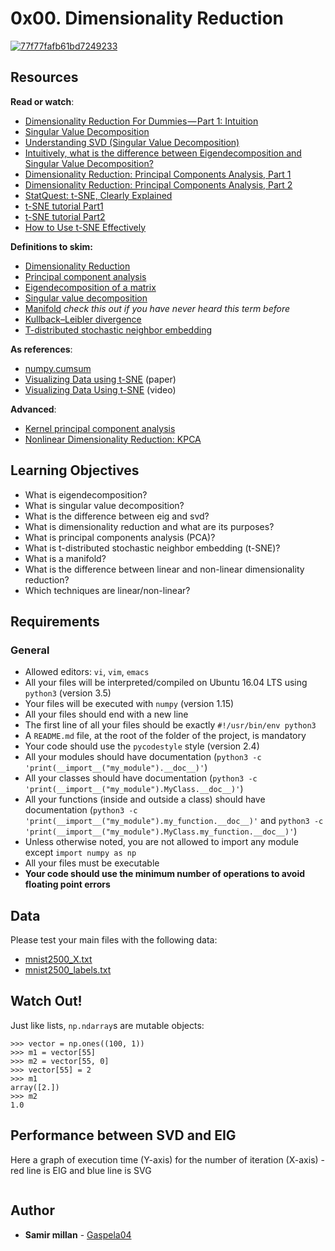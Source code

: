 <h1 class="gap">0x00. Dimensionality Reduction</h1>

<article id="description" class="gap formatted-content">
    <p><a href="https://imgbb.com/"><img src="https://i.ibb.co/WGX298k/77f77fafb61bd7249233.jpg" alt="77f77fafb61bd7249233" border="0"></a></p>

<h2>Resources</h2>

<p><strong>Read or watch</strong>:</p>

<ul>
<li><a href="/rltoken/EWTgkISa0fbESVFhto2tLA" title="Dimensionality Reduction For Dummies — Part 1: Intuition" target="_blank">Dimensionality Reduction For Dummies — Part 1: Intuition</a></li>
<li><a href="/rltoken/Qg_s08ni0zOWkqvvRM8ZwQ" title="Singular Value Decomposition" target="_blank">Singular Value Decomposition</a></li>
<li><a href="/rltoken/sJH8jspuR61IdC2H1a_jDQ" title="Understanding SVD (Singular Value Decomposition)" target="_blank">Understanding SVD (Singular Value Decomposition)</a></li>
<li><a href="/rltoken/WyHO8ZBDqbKmzUoD0Ukf7Q" title="Intuitively, what is the difference between Eigendecomposition and Singular Value Decomposition?" target="_blank">Intuitively, what is the difference between Eigendecomposition and Singular Value Decomposition?</a></li>
<li><a href="/rltoken/euVIN9M2jJ-PHyOEBnI1lA" title="Dimensionality Reduction: Principal Components Analysis, Part 1" target="_blank">Dimensionality Reduction: Principal Components Analysis, Part 1</a></li>
<li><a href="/rltoken/co3YVWGBIdcto2q3HPu51A" title="Dimensionality Reduction: Principal Components Analysis, Part 2" target="_blank">Dimensionality Reduction: Principal Components Analysis, Part 2</a></li>
<li><a href="/rltoken/XGKIL0TBES-GY6gO6VoSmg" title="StatQuest: t-SNE, Clearly Explained" target="_blank">StatQuest: t-SNE, Clearly Explained</a></li>
<li><a href="/rltoken/IaO5r9ba0T_flqHcQv83fA" title="t-SNE tutorial Part1" target="_blank">t-SNE tutorial Part1</a></li>
<li><a href="/rltoken/hariVnyW46RIjyXj6DefGA" title="t-SNE tutorial Part2" target="_blank">t-SNE tutorial Part2</a></li>
<li><a href="/rltoken/ZGyuMFuDwY6SzE-pM3ZrTw" title="How to Use t-SNE Effectively" target="_blank">How to Use t-SNE Effectively</a></li>
</ul>

<p><strong>Definitions to skim:</strong></p>

<ul>
<li><a href="/rltoken/3__-0sq0ymVc6rUhSUF46Q" title="Dimensionality Reduction" target="_blank">Dimensionality Reduction</a></li>
<li><a href="/rltoken/-Q1NQBRaQiPLZAlpnXDQoQ" title="Principal component analysis" target="_blank">Principal component analysis</a></li>
<li><a href="/rltoken/ZicQZ9TndU2Khb4QLnU9Rg" title="Eigendecomposition of a matrix" target="_blank">Eigendecomposition of a matrix</a></li>
<li><a href="/rltoken/pW3EQwurOaQp4f9SIFXs0w" title="Singular value decomposition" target="_blank">Singular value decomposition</a></li>
<li><a href="/rltoken/W_DWK5vN6rSRqN6jaVe7Ag" title="Manifold" target="_blank">Manifold</a> <em>check this out if you have never heard this term before</em></li>
<li><a href="/rltoken/EAzyLBFVORoaaWgWc8K9yQ" title="Kullback–Leibler divergence" target="_blank">Kullback–Leibler divergence</a></li>
<li><a href="/rltoken/EnCpSMJZOJ2E7IMdOof0Jg" title="T-distributed stochastic neighbor embedding" target="_blank">T-distributed stochastic neighbor embedding</a> </li>
</ul>

<p><strong>As references</strong>:</p>

<ul>
<li><a href="/rltoken/TUz_LerlFe9fPhMuHxJXLg" title="numpy.cumsum" target="_blank">numpy.cumsum</a></li>
<li><a href="/rltoken/2l3jXLWneQVGdNfoXsWMQQ" title="Visualizing Data using t-SNE" target="_blank">Visualizing Data using t-SNE</a> (paper)</li>
<li><a href="/rltoken/mgNNPvYr_iahfCU8hEZsHQ" title="Visualizing Data Using t-SNE" target="_blank">Visualizing Data Using t-SNE</a> (video)</li>
</ul>

<p><strong>Advanced</strong>:</p>

<ul>
<li><a href="/rltoken/61bPYClgo7vCg7FHEzSVdQ" title="Kernel principal component analysis" target="_blank">Kernel principal component analysis</a></li>
<li><a href="/rltoken/34dL3ML5vCExK-iUR9_0Rg" title="Nonlinear Dimensionality Reduction: KPCA" target="_blank">Nonlinear Dimensionality Reduction: KPCA</a></li>
</ul>

<h2>Learning Objectives</h2>

<ul>
<li>What is eigendecomposition?</li>
<li>What is singular value decomposition?</li>
<li>What is the difference between eig and svd?</li>
<li>What is dimensionality reduction and what are its purposes?</li>
<li>What is principal components analysis (PCA)?</li>
<li>What is t-distributed stochastic neighbor embedding (t-SNE)?</li>
<li>What is a manifold?</li>
<li>What is the difference between linear and non-linear dimensionality reduction?</li>
<li>Which techniques are linear/non-linear?</li>
</ul>

<h2>Requirements</h2>

<h3>General</h3>

<ul>
<li>Allowed editors: <code>vi</code>, <code>vim</code>, <code>emacs</code></li>
<li>All your files will be interpreted/compiled on Ubuntu 16.04 LTS using <code>python3</code> (version 3.5)</li>
<li>Your files will be executed with <code>numpy</code> (version 1.15)</li>
<li>All your files should end with a new line</li>
<li>The first line of all your files should be exactly <code>#!/usr/bin/env python3</code></li>
<li>A <code>README.md</code> file, at the root of the folder of the project, is mandatory</li>
<li>Your code should use the <code>pycodestyle</code> style (version 2.4)</li>
<li>All your modules should have documentation (<code>python3 -c 'print(__import__("my_module").__doc__)'</code>)</li>
<li>All your classes should have documentation (<code>python3 -c 'print(__import__("my_module").MyClass.__doc__)'</code>)</li>
<li>All your functions (inside and outside a class) should have documentation (<code>python3 -c 'print(__import__("my_module").my_function.__doc__)'</code> and <code>python3 -c 'print(__import__("my_module").MyClass.my_function.__doc__)'</code>)</li>
<li>Unless otherwise noted, you are not allowed to import any module except <code>import numpy as np</code></li>
<li>All your files must be executable</li>
<li><strong>Your code should use the minimum number of operations to avoid floating point errors</strong></li>
</ul>

<h2>Data</h2>

<p>Please test your main files with the following data:</p>

<ul>
<li><a href="/rltoken/XXWPBYuEFBplwpcJRJ2LaQ" title="mnist2500_X.txt" target="_blank">mnist2500_X.txt</a></li>
<li><a href="/rltoken/Xp4jTT6YjHKXbmMw5NkBOA" title="mnist2500_labels.txt" target="_blank">mnist2500_labels.txt</a></li>
</ul>

<h2>Watch Out!</h2>

<p>Just like lists, <code>np.ndarray</code>s are mutable objects:</p>

<pre><code>&gt;&gt;&gt; vector = np.ones((100, 1))
&gt;&gt;&gt; m1 = vector[55]
&gt;&gt;&gt; m2 = vector[55, 0]
&gt;&gt;&gt; vector[55] = 2
&gt;&gt;&gt; m1
array([2.])
&gt;&gt;&gt; m2
1.0
</code></pre>

<h2>Performance between SVD and EIG</h2>

<p>Here a graph of execution time (Y-axis) for the number of iteration (X-axis) - red line is EIG and blue line is SVG</p>

<p><img src="https://holbertonintranet.s3.amazonaws.com/uploads/medias/2020/10/df2eac7a51b56139b4a179a83398b18fbda8868c.png?X-Amz-Algorithm=AWS4-HMAC-SHA256&amp;X-Amz-Credential=AKIARDDGGGOUWMNL5ANN%2F20201029%2Fus-east-1%2Fs3%2Faws4_request&amp;X-Amz-Date=20201029T152529Z&amp;X-Amz-Expires=86400&amp;X-Amz-SignedHeaders=host&amp;X-Amz-Signature=2eee76a3f4bbe3ce387fc75ddb305e6a525a40639bce944fa80f032ec92e2faa" alt="" style=""></p>

  </article>

## Author
* **Samir millan** - [Gaspela04](https://github.com/Gaspela04)